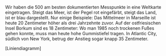 Wir haben die 500 am besten dokumentierten Messpunkte in eine Weltkarte eingetragen. Steigt das Meer, ist der Pegel rot eingefärbt, steigt das Land, ist er blau dargestellt. Nur einige Beispiele: Das Mittelmeer in Marseille ist heute 20 Zentimeter höher als drei Jahrzehnte zuvor. Auf der ostfriesischen Insel Borkum sind es 18 Zentimeter: Wo man 1985 noch trockenen Fußes gehen konnte, muss man heute hohe Gummistiefel tragen. In Atlantic City, südlich von New York, betrug der Anstieg sogar knapp 35 Zentimeter.

[Liniendiagramm]


